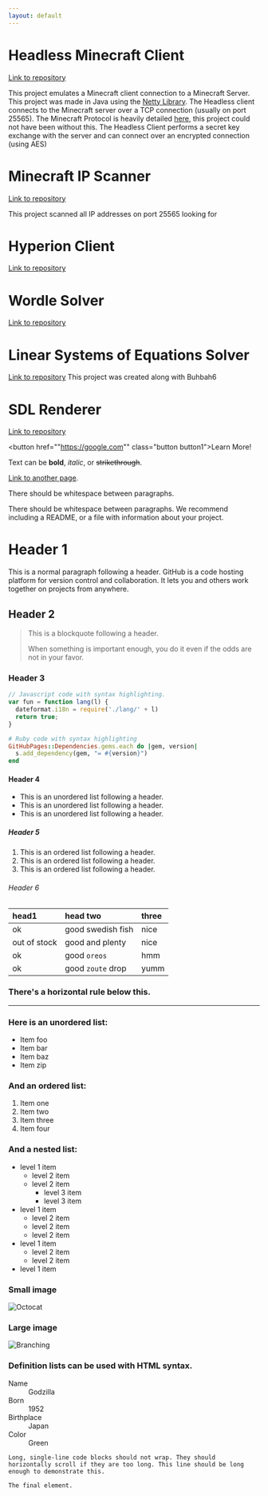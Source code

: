 ```yaml
---
layout: default
---
```


<style>
.button {
  border: none;
  color: white;
  padding: 12px 100px;
  text-align: center;
  text-decoration: none;
  display: inline-block;
  font-size: 16px;
  margin: 4px 2px;
  cursor: pointer;
}

.button1 {background-color: #04AA6D;} /* Green */
</style>

# Headless Minecraft Client
[Link to repository](https://github.com/Hypericat/HeadlessMC)

This project emulates a Minecraft client connection to a Minecraft Server. This project was made in Java using the [Netty Library](https://netty.io/). The Headless client connects to the Minecraft server over a TCP connection (usually on port 25565). The Minecraft Protocol is heavily detailed [here](https://wiki.vg/), this project could not have been without this. The Headless Client performs a secret key exchange with the server and can connect over an encrypted connection (using AES)

	
	
	
	
	

# Minecraft IP Scanner
[Link to repository](https://github.com/Hypericat/MinecraftIPScanner)

This project scanned all IP addresses on port 25565 looking for 

# Hyperion Client
[Link to repository](https://github.com/Hypericat/HyperionClientV3)

# Wordle Solver
[Link to repository](https://github.com/Hypericat/Wordle-Solver)

# Linear Systems of Equations Solver
[Link to repository](https://github.com/Buhbah6/MATH204_LinearAdvancedCalculator)
This project was created along with Buhbah6

# SDL Renderer
[Link to repository](https://github.com/Hypericat/SDLRenderer)




 <button href=""https://google.com"" class="button button1">Learn More!</button> 






























Text can be **bold**, _italic_, or ~~strikethrough~~.

[Link to another page](./another-page.html).

There should be whitespace between paragraphs.

There should be whitespace between paragraphs. We recommend including a README, or a file with information about your project.

# Header 1

This is a normal paragraph following a header. GitHub is a code hosting platform for version control and collaboration. It lets you and others work together on projects from anywhere.

## Header 2

> This is a blockquote following a header.
>
> When something is important enough, you do it even if the odds are not in your favor.

### Header 3

```js
// Javascript code with syntax highlighting.
var fun = function lang(l) {
  dateformat.i18n = require('./lang/' + l)
  return true;
}
```

```ruby
# Ruby code with syntax highlighting
GitHubPages::Dependencies.gems.each do |gem, version|
  s.add_dependency(gem, "= #{version}")
end
```

#### Header 4

*   This is an unordered list following a header.
*   This is an unordered list following a header.
*   This is an unordered list following a header.

##### Header 5

1.  This is an ordered list following a header.
2.  This is an ordered list following a header.
3.  This is an ordered list following a header.

###### Header 6

| head1        | head two          | three |
|:-------------|:------------------|:------|
| ok           | good swedish fish | nice  |
| out of stock | good and plenty   | nice  |
| ok           | good `oreos`      | hmm   |
| ok           | good `zoute` drop | yumm  |

### There's a horizontal rule below this.

* * *

### Here is an unordered list:

*   Item foo
*   Item bar
*   Item baz
*   Item zip

### And an ordered list:

1.  Item one
1.  Item two
1.  Item three
1.  Item four

### And a nested list:

- level 1 item
  - level 2 item
  - level 2 item
    - level 3 item
    - level 3 item
- level 1 item
  - level 2 item
  - level 2 item
  - level 2 item
- level 1 item
  - level 2 item
  - level 2 item
- level 1 item

### Small image

![Octocat](https://github.githubassets.com/images/icons/emoji/octocat.png)

### Large image

![Branching](https://guides.github.com/activities/hello-world/branching.png)


### Definition lists can be used with HTML syntax.

<dl>
<dt>Name</dt>
<dd>Godzilla</dd>
<dt>Born</dt>
<dd>1952</dd>
<dt>Birthplace</dt>
<dd>Japan</dd>
<dt>Color</dt>
<dd>Green</dd>
</dl>

```
Long, single-line code blocks should not wrap. They should horizontally scroll if they are too long. This line should be long enough to demonstrate this.
```

```
The final element.
```
